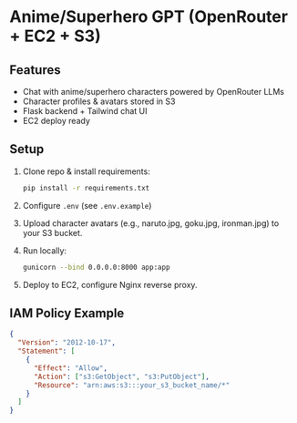 # Anime/Superhero GPT (OpenRouter + EC2 + S3)

## Features
- Chat with anime/superhero characters powered by OpenRouter LLMs
- Character profiles & avatars stored in S3
- Flask backend + Tailwind chat UI
- EC2 deploy ready

## Setup
1. Clone repo & install requirements:
   ```bash
   pip install -r requirements.txt
   ```

2. Configure `.env` (see `.env.example`)

3. Upload character avatars (e.g., naruto.jpg, goku.jpg, ironman.jpg) to your S3 bucket.

4. Run locally:
   ```bash
   gunicorn --bind 0.0.0.0:8000 app:app
   ```

5. Deploy to EC2, configure Nginx reverse proxy.

## IAM Policy Example
```json
{
  "Version": "2012-10-17",
  "Statement": [
    {
      "Effect": "Allow",
      "Action": ["s3:GetObject", "s3:PutObject"],
      "Resource": "arn:aws:s3:::your_s3_bucket_name/*"
    }
  ]
}
```
